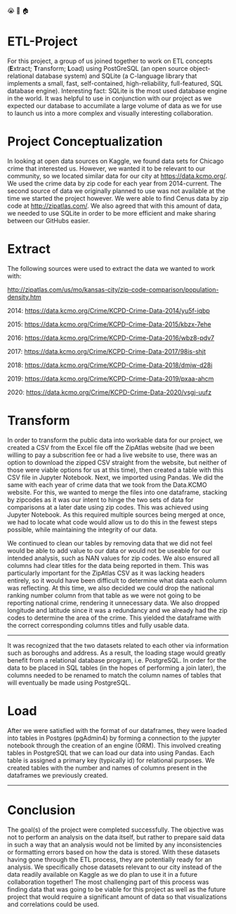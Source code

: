 :sob: :rotating_light: :house: 

# ETL-Project

For this project, a group of us joined together to work on ETL concepts (**E**xtract; **T**ransform; **L**oad) using PostGreSQL (an open source object-relational database system) and SQLite (a C-language library that implements a small, fast, self-contained, high-reliability, full-featured, SQL database engine). Interesting fact: SQLite is the most used database engine in the world.  It was helpful to use in conjunction with our project as we expected our database to accumilate a large volume of data as we for use to launch us into a more complex and visually interesting collaboration. 

# Project Conceptualization
In looking at open data sources on Kaggle, we found data sets for Chicago crime that interested us.  However, we wanted it to be relevant to our community, so we located similar data for our city at https://data.kcmo.org/. We used the crime data by zip code for each year from 2014-current.  The second source of data we originally planned to use was not available at the time we started the project however.  We were able to find Cenus data by zip code at http://zipatlas.com/.  We also agreed that with this amount of data, we needed to use SQLite in order to be more efficient and make sharing between our GitHubs easier.

# Extract

The following sources were used to extract the data we wanted to work with:

<http://zipatlas.com/us/mo/kansas-city/zip-code-comparison/population-density.htm>

2014: <https://data.kcmo.org/Crime/KCPD-Crime-Data-2014/yu5f-iqbp>

2015: <https://data.kcmo.org/Crime/KCPD-Crime-Data-2015/kbzx-7ehe>

2016: <https://data.kcmo.org/Crime/KCPD-Crime-Data-2016/wbz8-pdv7>

2017: <https://data.kcmo.org/Crime/KCPD-Crime-Data-2017/98is-shjt>

2018: <https://data.kcmo.org/Crime/KCPD-Crime-Data-2018/dmjw-d28i>

2019: <https://data.kcmo.org/Crime/KCPD-Crime-Data-2019/pxaa-ahcm>

2020: <https://data.kcmo.org/Crime/KCPD-Crime-Data-2020/vsgj-uufz>

# Transform
In order to transform the public data into workable data for our project, we created a CSV from the Excel file off the ZipAtlas website (had we been willing to pay a subscrition fee or had a live website to use, there was an option to download the zipped CSV straight from the website, but neither of those were viable options for us at this time), then created a table with this CSV file in Jupyter Notebook.  Next, we imported using Pandas.  We did the same with each year of crime data that we took from the Data.KCMO website.  For this, we wanted to merge the files into one dataframe, stacking by zipcodes as it was our intent to hinge the two sets of data for comparisons at a later date using zip codes. This was achieved using Jupyter Notebook. As this required multiple sources being merged at once, we had to locate what code would allow us to do this in the fewest steps possible, while maintaining the integrity of our data.

We continued to clean our tables by removing data that we did not feel would be able to add value to our data or would not be useable for our intended analysis, such as NAN values for zip codes. We also ensured all columns had clear titles for the data being reported in them.  This was particularly important for the ZipAtlas CSV as it was lacking headers entirely, so it would have been difficult to determine what data each column was reflecting.  At this time, we also decided we could drop the national ranking number column from that table as we were not going to be reporting national crime, rendering it unnecessary data.  We also dropped longitude and latitude since it was a redundancy and we already had the zip codes to determine the area of the crime. This yielded the dataframe with the correct corresponding columns titles and fully usable data. 

______________________________________________________________________________________________________

It was recognized that the two datasets related to each other via information such as boroughs and address. As a result, the loading stage would greatly benefit from a relational database program, i.e. PostgreSQL. In order for the data to be placed in SQL tables (in the hopes of performing a join later), the columns needed to be renamed to match the column names of tables that will eventually be made using PostgreSQL.


# Load
After we were satisfied with the format of our dataframes, they were loaded into tables in Postgres (pgAdmin4) by forming a connection to the jupyter notebook through the creation of an engine (ORM). This involved creating tables in PostgreSQL that we can load our data into using Pandas. Each table is assigned a primary key (typically id) for relational purposes. We created tables with the number and names of columns present in the dataframes we previously created.
_______________________________________________________________________
# Conclusion
The goal(s) of the project were completed successfully. The objective was not to perform an analysis on the data itself, but rather to prepare said data in such a way that an analysis would not be limited by any inconsistencies or formatting errors based on how the data is stored. With these datasets having gone through the ETL process, they are potentially ready for an analysis. We specifically chose datasets relevant to our city instead of the data readily available on Kaggle as we do plan to use it in a future collaboration together!  The most challenging part of this process was finding data that was going to be viable for this project as well as the future project that would require a significant amount of data so that visualizations and correlations could be used.  
